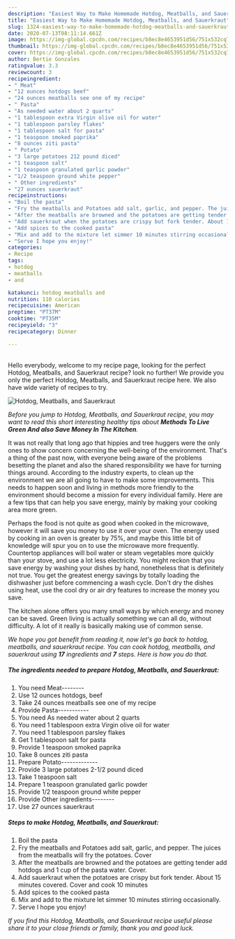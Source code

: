 ```yaml
---
description: "Easiest Way to Make Homemade Hotdog, Meatballs, and Sauerkraut"
title: "Easiest Way to Make Homemade Hotdog, Meatballs, and Sauerkraut"
slug: 1324-easiest-way-to-make-homemade-hotdog-meatballs-and-sauerkraut
date: 2020-07-13T08:11:14.661Z
image: https://img-global.cpcdn.com/recipes/b8ec8e4653951d56/751x532cq70/hotdog-meatballs-and-sauerkraut-recipe-main-photo.jpg
thumbnail: https://img-global.cpcdn.com/recipes/b8ec8e4653951d56/751x532cq70/hotdog-meatballs-and-sauerkraut-recipe-main-photo.jpg
cover: https://img-global.cpcdn.com/recipes/b8ec8e4653951d56/751x532cq70/hotdog-meatballs-and-sauerkraut-recipe-main-photo.jpg
author: Bertie Gonzales
ratingvalue: 3.3
reviewcount: 3
recipeingredient:
- " Meat"
- "12 ounces hotdogs beef"
- "24 ounces meatballs see one of my recipe"
- " Pasta"
- "As needed water about 2 quarts"
- "1 tablespoon extra Virgin olive oil for water"
- "1 tablespoon parsley flakes"
- "1 tablespoon salt for pasta"
- "1 teaspoon smoked paprika"
- "8 ounces ziti pasta"
- " Potato"
- "3 large potatoes 212 pound diced"
- "1 teaspoon salt"
- "1 teaspoon granulated garlic powder"
- "1/2 teaspoon ground white pepper"
- " Other ingredients"
- "27 ounces sauerkraut"
recipeinstructions:
- "Boil the pasta"
- "Fry the meatballs and Potatoes add salt, garlic, and pepper. The juices from the meatballs will fry the potatoes. Cover"
- "After the meatballs are browned and the potatoes are getting tender add hotdogs and 1 cup of the pasta water. Cover."
- "Add sauerkraut when the potatoes are crispy but fork tender. About 15 minutes covered. Cover and cook 10 minutes"
- "Add spices to the cooked pasta"
- "Mix and add to the mixture let simmer 10 minutes stirring occasionally."
- "Serve I hope you enjoy!"
categories:
- Recipe
tags:
- hotdog
- meatballs
- and

katakunci: hotdog meatballs and 
nutrition: 110 calories
recipecuisine: American
preptime: "PT37M"
cooktime: "PT35M"
recipeyield: "3"
recipecategory: Dinner

---
```

<br>
Hello everybody, welcome to my recipe page, looking for the perfect Hotdog, Meatballs, and Sauerkraut recipe? look no further! We provide you only the perfect Hotdog, Meatballs, and Sauerkraut recipe here. We also have wide variety of recipes to try.
<br>


![Hotdog, Meatballs, and Sauerkraut](https://img-global.cpcdn.com/recipes/b8ec8e4653951d56/751x532cq70/hotdog-meatballs-and-sauerkraut-recipe-main-photo.jpg)

<i>Before you jump to Hotdog, Meatballs, and Sauerkraut recipe, you may want to read this short interesting healthy tips about 
<strong>Methods To Live Green And also Save Money In The Kitchen</strong>.</i>
</br>

It was not really that long ago that hippies and tree huggers were the only ones to show concern concerning the well-being of the environment. That's a thing of the past now, with everyone being aware of the problems besetting the planet and also the shared responsibility we have for turning things around. According to the industry experts, to clean up the environment we are all going to have to make some improvements. This needs to happen soon and living in methods more friendly to the environment should become a mission for every individual family. Here are a few tips that can help you save energy, mainly by making your cooking area more green.

Perhaps the food is not quite as good when cooked in the microwave, however it will save you money to use it over your oven. The energy used by cooking in an oven is greater by 75%, and maybe this little bit of knowledge will spur you on to use the microwave more frequently. Countertop appliances will boil water or steam vegetables more quickly than your stove, and use a lot less electricity. You might reckon that you save energy by washing your dishes by hand, nonetheless that is definitely not true. You get the greatest energy savings by totally loading the dishwasher just before commencing a wash cycle. Don't dry the dishes using heat, use the cool dry or air dry features to increase the money you save.

The kitchen alone offers you many small ways by which energy and money can be saved. Green living is actually something we can all do, without difficulty. A lot of it really is basically making use of common sense.


<i>We hope you got benefit from reading it, now let's go back to hotdog, meatballs, and sauerkraut recipe. You can cook hotdog, meatballs, and sauerkraut using <strong>17</strong> ingredients and <strong>7</strong> steps. Here is how you do that.
</i>

##### The ingredients needed to prepare Hotdog, Meatballs, and Sauerkraut:

1. You need  Meat--------
1. Use 12 ounces hotdogs, beef
1. Take 24 ounces meatballs see one of my recipe
1. Provide  Pasta-----------
1. You need As needed water about 2 quarts
1. You need 1 tablespoon extra Virgin olive oil for water
1. You need 1 tablespoon parsley flakes
1. Get 1 tablespoon salt for pasta
1. Provide 1 teaspoon smoked paprika
1. Take 8 ounces ziti pasta
1. Prepare  Potato-------------
1. Provide 3 large potatoes 2-1/2 pound diced
1. Take 1 teaspoon salt
1. Prepare 1 teaspoon granulated garlic powder
1. Provide 1/2 teaspoon ground white pepper
1. Provide  Other ingredients--------
1. Use 27 ounces sauerkraut


##### Steps to make Hotdog, Meatballs, and Sauerkraut:

1. Boil the pasta
1. Fry the meatballs and Potatoes add salt, garlic, and pepper. The juices from the meatballs will fry the potatoes. Cover
1. After the meatballs are browned and the potatoes are getting tender add hotdogs and 1 cup of the pasta water. Cover.
1. Add sauerkraut when the potatoes are crispy but fork tender. About 15 minutes covered. Cover and cook 10 minutes
1. Add spices to the cooked pasta
1. Mix and add to the mixture let simmer 10 minutes stirring occasionally.
1. Serve I hope you enjoy!


<i>If you find this Hotdog, Meatballs, and Sauerkraut recipe useful please share it to your close friends or family, thank you and good luck.</i>
